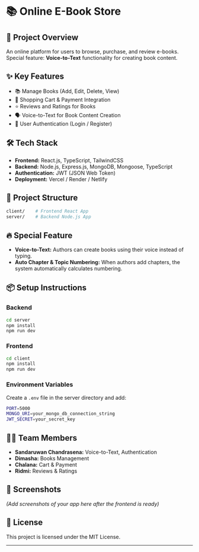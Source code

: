 # 📚 Online E-Book Store

## 📖 Project Overview
An online platform for users to browse, purchase, and review e-books.  
Special feature: **Voice-to-Text** functionality for creating book content.

## ✨ Key Features
- 📚 Manage Books (Add, Edit, Delete, View)
- 🛒 Shopping Cart & Payment Integration
- ⭐ Reviews and Ratings for Books
- 🗣️ Voice-to-Text for Book Content Creation
- 🔐 User Authentication (Login / Register)
  
## 🛠️ Tech Stack
- **Frontend:** React.js, TypeScript, TailwindCSS
- **Backend:** Node.js, Express.js, MongoDB, Mongoose, TypeScript
- **Authentication:** JWT (JSON Web Token)
- **Deployment:** Vercel / Render / Netlify

## 🧩 Project Structure
```bash
client/    # Frontend React App
server/    # Backend Node.js App
```

## 🔥 Special Feature
- **Voice-to-Text:** Authors can create books using their voice instead of typing.  
- **Auto Chapter & Topic Numbering:** When authors add chapters, the system automatically calculates numbering.

## 📦 Setup Instructions

### Backend
```bash
cd server
npm install
npm run dev
```

### Frontend
```bash
cd client
npm install
npm run dev
```

### Environment Variables
Create a `.env` file in the server directory and add:
```bash
PORT=5000
MONGO_URI=your_mongo_db_connection_string
JWT_SECRET=your_secret_key
```

## 🧑‍💻 Team Members
- **Sandaruwan Chandrasena:** Voice-to-Text, Authentication
- **Dimasha:** Books Management
- **Chalana:** Cart & Payment
- **Ridmi:** Reviews & Ratings

## 📸 Screenshots
*(Add screenshots of your app here after the frontend is ready)*

## 📜 License
This project is licensed under the MIT License.

---
